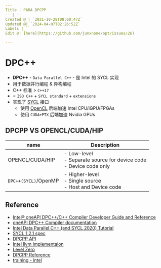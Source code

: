 ```yaml
---
Title | PARA DPCPP
-- | --
Created @ | `2021-10-28T08:00:47Z`
Updated @| `2024-04-07T02:26:52Z`
Labels | ``
Edit @| [here](https://github.com/junxnone/opt/issues/26)

---
```



# DPC++

- **DPC++** - `Data Parallel C++` - 是 Intel 的 SYCL 实现
- 用于数据并行编程 & 异构编程
- C++ 标准 > `C++17`
-  = `ISO C++` + `SYCL standard` + `extensions`
- 实现了 [SYCL](/0031_OPT_PARA_SYCL) 接口
  - 使用 [OpenCL](/0034_OPT_PARA_OpenCL) 后端加速 Intel CPU/iGPU/FPGAs
  - 使用 `CUDA+PTX` 后端加速 Nvidia GPUs




## DPCPP VS OPENCL/CUDA/HIP

name | Description
-- | --
OPENCL/CUDA/HIP | - Low-level<br>- Separate source for device code<br>- Device code only
`DPC++(SYCL)`/OpenMP | - Higher-level<br>- Single source<br>- Host  and Device code


## Reference
- [Intel® oneAPI DPC++/C++ Compiler Developer Guide and Reference](https://www.intel.com/content/www/us/en/develop/documentation/oneapi-dpcpp-cpp-compiler-dev-guide-and-reference/top/optimization-and-programming/intel-oneapi-level-zero.html)
- [oneAPI DPC++ Compiler documentation](https://intel.github.io/llvm-docs/GetStartedGuide.html)
- [Intel Data Parallel C++ (and SYCL 2020) Tutorial](https://github.com/jeffhammond/dpcpp-tutorial)
- [SYCL 1.2.1 spec](https://www.khronos.org/registry/SYCL/specs/sycl-1.2.1.pdf)
- [DPCPP API](https://intel.github.io/llvm-docs/doxygen/index.html) 
- [Intel llvm Implementaion](https://github.com/intel/llvm/tree/sycl/)
- [Level Zero](https://dgpu-docs.intel.com/technologies/level-zero.html)
- [DPCPP Reference](https://oneapi-src.github.io/DPCPP_Reference/index.html)
- [training - intel](https://techdecoded.intel.io/quickhits/overview-of-oneapi-dpc-programming)
